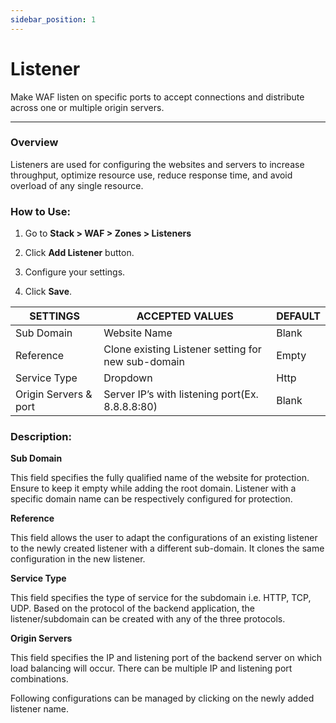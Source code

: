 ```yaml
---
sidebar_position: 1
---
```


# Listener

Make WAF listen on specific ports to accept connections and distribute across one or multiple origin servers.

---

### Overview

Listeners are used for configuring the websites and servers to increase throughput, optimize resource use, reduce response time, and avoid overload of any single resource.


### How to Use:

1. Go to **Stack  > WAF > Zones > Listeners**

2. Click **Add Listener** button.

3. Configure your settings.

4. Click **Save**.

| SETTINGS              | ACCEPTED VALUES                                    | DEFAULT |
|-----------------------|----------------------------------------------------|---------|
| Sub Domain            | Website Name                                       | Blank   |
| Reference             | Clone existing Listener setting for new sub-domain | Empty   |
| Service Type          | Dropdown                                           | Http    |
| Origin Servers & port | Server IP’s with listening port(Ex. 8.8.8.8:80)    | Blank   |

### Description:

**Sub Domain**

This field specifies the fully qualified name of the website for protection. Ensure to keep it empty while adding the root domain. Listener with a specific domain name can be respectively configured for protection.

**Reference**

This field allows the user to adapt the configurations of an existing listener to the newly created listener with a different sub-domain. It clones the same configuration in the new listener.

**Service Type**

This field specifies the type of service for the subdomain i.e. HTTP, TCP, UDP. Based on the protocol of the backend application, the listener/subdomain can be created with any of the three protocols.

**Origin Servers**

This field specifies the IP and listening port of the backend server on which load balancing will occur. There can be multiple IP and listening port combinations. 

Following configurations can be managed by clicking on the newly added listener name.
